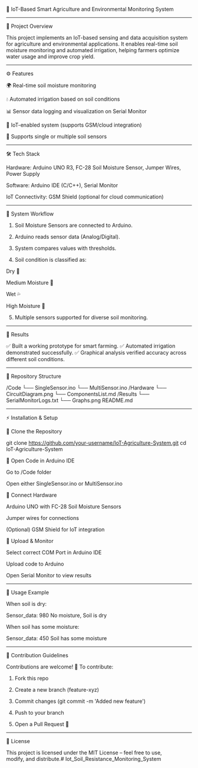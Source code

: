🌱 IoT-Based Smart Agriculture and Environmental Monitoring System








---

📌 Project Overview

This project implements an IoT-based sensing and data acquisition system for agriculture and environmental applications.
It enables real-time soil moisture monitoring and automated irrigation, helping farmers optimize water usage and improve crop yield.


---

⚙ Features

🌍 Real-time soil moisture monitoring

💧 Automated irrigation based on soil conditions

📊 Sensor data logging and visualization on Serial Monitor

📡 IoT-enabled system (supports GSM/cloud integration)

🔌 Supports single or multiple soil sensors



---

🛠 Tech Stack

Hardware: Arduino UNO R3, FC-28 Soil Moisture Sensor, Jumper Wires, Power Supply

Software: Arduino IDE (C/C++), Serial Monitor

IoT Connectivity: GSM Shield (optional for cloud communication)



---

📐 System Workflow

1. Soil Moisture Sensors are connected to Arduino.


2. Arduino reads sensor data (Analog/Digital).


3. System compares values with thresholds.


4. Soil condition is classified as:

Dry 🌵

Medium Moisture 🌿

Wet 💦

High Moisture 🌊



5. Multiple sensors supported for diverse soil monitoring.




---

🚀 Results

✅ Built a working prototype for smart farming.
✅ Automated irrigation demonstrated successfully.
✅ Graphical analysis verified accuracy across different soil conditions.


---

📂 Repository Structure

/Code
   └── SingleSensor.ino
   └── MultiSensor.ino
/Hardware
   └── CircuitDiagram.png
   └── ComponentsList.md
/Results
   └── SerialMonitorLogs.txt
   └── Graphs.png
README.md


---

⚡ Installation & Setup

⿡ Clone the Repository

git clone https://github.com/your-username/IoT-Agriculture-System.git
cd IoT-Agriculture-System

⿢ Open Code in Arduino IDE

Go to /Code folder

Open either SingleSensor.ino or MultiSensor.ino


⿣ Connect Hardware

Arduino UNO with FC-28 Soil Moisture Sensors

Jumper wires for connections

(Optional) GSM Shield for IoT integration


⿤ Upload & Monitor

Select correct COM Port in Arduino IDE

Upload code to Arduino

Open Serial Monitor to view results



---

🧪 Usage Example

When soil is dry:

Sensor_data: 980
No moisture, Soil is dry

When soil has some moisture:

Sensor_data: 450
Soil has some moisture


---

🤝 Contribution Guidelines

Contributions are welcome! 🚀
To contribute:

1. Fork this repo


2. Create a new branch (feature-xyz)


3. Commit changes (git commit -m 'Added new feature')


4. Push to your branch


5. Open a Pull Request 🎉




---

📜 License

This project is licensed under the MIT License – feel free to use, modify, and distribute.# Iot_Soil_Resistance_Monitoring_System
